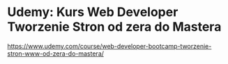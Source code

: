 # Udemy: Kurs Web Developer Tworzenie Stron od zera do Mastera

https://www.udemy.com/course/web-developer-bootcamp-tworzenie-stron-www-od-zera-do-mastera/
